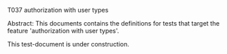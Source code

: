 T037 authorization with user types

Abstract:
This documents contains the definitions for tests that target the feature 'authorization with user types'.

This test-document is under construction.
